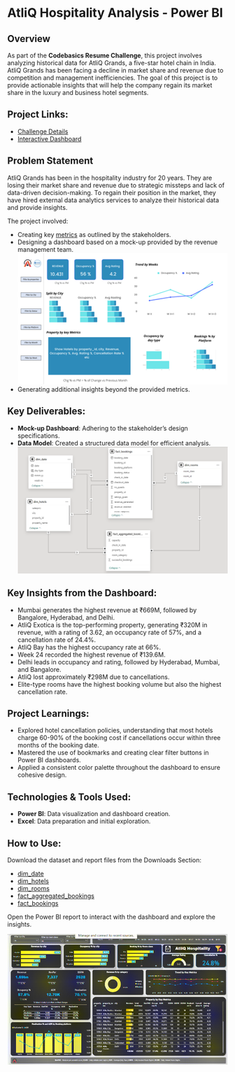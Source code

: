 # AtliQ Hospitality Analysis - Power BI

## Overview
As part of the **Codebasics Resume Challenge**, this project involves analyzing historical data for AtliQ Grands, a five-star hotel chain in India. AtliQ Grands has been facing a decline in market share and revenue due to competition and management inefficiencies. The goal of this project is to provide actionable insights that will help the company regain its market share in the luxury and business hotel segments.

## Project Links:
- [Challenge Details](https://codebasics.io/challenge/codebasics-resume-project-challenge)
- [Interactive Dashboard](https://app.powerbi.com/view?r=eyJrIjoiOTJkMTkwOTYtYTQ3MC00NDg5LWFjNzMtMGQwMzE0MzJkNzFkIiwidCI6ImM2ZTU0OWIzLTVmNDUtNDAzMi1hYWU5LWQ0MjQ0ZGM1YjJjNCJ9)

## Problem Statement
AtliQ Grands has been in the hospitality industry for 20 years. They are losing their market share and revenue due to strategic missteps and lack of data-driven decision-making. To regain their position in the market, they have hired external data analytics services to analyze their historical data and provide insights.

The project involved:
- Creating key [metrics](https://github.com/TanmayBhagat/Hospitality-Insight-dashboard/blob/3ac28a599b1c7fb64915dec77e36f6120a695bda/metrics%20list.xlsx) as outlined by the stakeholders.
- Designing a dashboard based on a mock-up provided by the revenue management team.  
  ![Mockup Dashboard](https://github.com/TanmayBhagat/Hospitality-Insight-dashboard/blob/3ac28a599b1c7fb64915dec77e36f6120a695bda/mock%20up%20dashboard_atliq%20grands.png)
- Generating additional insights beyond the provided metrics.

## Key Deliverables:
- **Mock-up Dashboard**: Adhering to the stakeholder’s design specifications.
- **Data Model**: Created a structured data model for efficient analysis.  
  ![Data Model](https://github.com/TanmayBhagat/Hospitality-Insight-dashboard/blob/3ac28a599b1c7fb64915dec77e36f6120a695bda/Screenshot%202024-10-08%20120556.png)

## Key Insights from the Dashboard:
- Mumbai generates the highest revenue at ₹669M, followed by Bangalore, Hyderabad, and Delhi.
- AtliQ Exotica is the top-performing property, generating ₹320M in revenue, with a rating of 3.62, an occupancy rate of 57%, and a cancellation rate of 24.4%.
- AtliQ Bay has the highest occupancy rate at 66%.
- Week 24 recorded the highest revenue of ₹139.6M.
- Delhi leads in occupancy and rating, followed by Hyderabad, Mumbai, and Bangalore.
- AtliQ lost approximately ₹298M due to cancellations.
- Elite-type rooms have the highest booking volume but also the highest cancellation rate.

## Project Learnings:
- Explored hotel cancellation policies, understanding that most hotels charge 60-90% of the booking cost if cancellations occur within three months of the booking date.
- Mastered the use of bookmarks and creating clear filter buttons in Power BI dashboards.
- Applied a consistent color palette throughout the dashboard to ensure cohesive design.

## Technologies & Tools Used:
- **Power BI**: Data visualization and dashboard creation.
- **Excel**: Data preparation and initial exploration.

## How to Use:
Download the dataset and report files from the Downloads Section:

- [dim_date](https://github.com/TanmayBhagat/Hospitality-Insight-dashboard/blob/3ac28a599b1c7fb64915dec77e36f6120a695bda/dim_date.csv)
- [dim_hotels](https://github.com/TanmayBhagat/Hospitality-Insight-dashboard/blob/3ac28a599b1c7fb64915dec77e36f6120a695bda/dim_hotels.csv)
- [dim_rooms](https://github.com/TanmayBhagat/Hospitality-Insight-dashboard/blob/3ac28a599b1c7fb64915dec77e36f6120a695bda/dim_rooms.csv)
- [fact_aggregated_bookings](https://github.com/TanmayBhagat/Hospitality-Insight-dashboard/blob/3ac28a599b1c7fb64915dec77e36f6120a695bda/fact_aggregated_bookings.csv)
- [fact_bookings](https://github.com/TanmayBhagat/Hospitality-Insight-dashboard/blob/3ac28a599b1c7fb64915dec77e36f6120a695bda/fact_bookings.csv)

Open the Power BI report to interact with the dashboard and explore the insights.

![Revenue Insights GIF](https://github.com/TanmayBhagat/Hospitality-Insight-dashboard/blob/3ac28a599b1c7fb64915dec77e36f6120a695bda/revenue%20insight%20hospitality%20domain.gif)
